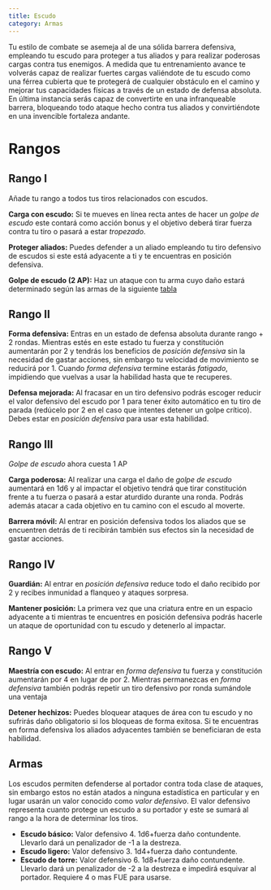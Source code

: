 ```yaml
---
title: Escudo
category: Armas
---
```


Tu estilo de combate se asemeja al de una sólida barrera defensiva, empleando tu escudo para proteger a tus aliados y para realizar poderosas cargas contra tus enemigos. A medida que tu entrenamiento avance te volverás capaz de realizar fuertes cargas valiéndote de tu escudo como una férrea cubierta que te protegerá de cualquier obstáculo en el camino y mejorar tus capacidades físicas a través de un estado de defensa absoluta. En última instancia serás capaz de convertirte en una infranqueable barrera, bloqueando todo ataque hecho contra tus aliados y convirtiéndote en una invencible fortaleza andante.

# Rangos

## Rango I

Añade tu rango a todos tus tiros relacionados con escudos.

**Carga con escudo:** Si te mueves en línea recta antes de hacer un *golpe de escudo* este contará como acción bonus y el objetivo deberá tirar fuerza contra tu tiro o pasará a estar *tropezado*.

**Proteger aliados:** Puedes defender a un aliado empleando tu tiro defensivo de escudos si este está adyacente a ti y te encuentras en posición defensiva.

**Golpe de escudo (2 AP):** Haz un ataque con tu arma cuyo daño estará determinado según las armas de la siguiente [tabla](https://raldamain.com/rules/Rangos/Armas/escudo.html#armas)

## Rango II

**Forma defensiva:** Entras en un estado de defensa absoluta durante rango + 2 rondas. Mientras estés en este estado tu fuerza y constitución aumentarán por 2 y tendrás los beneficios de *posición defensiva* sin la necesidad de gastar acciones, sin embargo tu velocidad de movimiento se reducirá por 1. Cuando *forma defensiva* termine estarás *fatigado*, impidiendo que vuelvas a usar la habilidad hasta que te recuperes.

**Defensa mejorada:** Al fracasar en un tiro defensivo podrás escoger reducir el valor defensivo del escudo por 1 para tener éxito automático en tu tiro de parada (redúcelo por 2 en el caso que intentes detener un golpe crítico). Debes estar en *posición defensiva* para usar esta habilidad.

## Rango III

*Golpe de escudo* ahora cuesta 1 AP

**Carga poderosa:** Al realizar una carga el daño de *golpe de escudo* aumentará en 1d6 y al impactar el objetivo tendrá que tirar constitución frente a tu fuerza o pasará a estar aturdido durante una ronda. Podrás además atacar a cada objetivo en tu camino con el escudo al moverte. 

**Barrera móvil:** Al entrar en posición defensiva todos los aliados que se encuentren detrás de ti recibirán también sus efectos sin la necesidad de gastar acciones.

## Rango IV

**Guardián:** Al entrar en *posición defensiva* reduce todo el daño recibido por 2 y recibes inmunidad a flanqueo y ataques sorpresa.

**Mantener posición:** La primera vez que una criatura entre en un espacio adyacente a ti mientras te encuentres en posición defensiva podrás hacerle un ataque de oportunidad con tu escudo y detenerlo al impactar.

## Rango V

**Maestría con escudo:** Al entrar en *forma defensiva* tu fuerza y constitución aumentarán por 4 en lugar de por 2. Mientras permanezcas en *forma defensiva* también podrás repetir un tiro defensivo por ronda sumándole una ventaja

**Detener hechizos:** Puedes bloquear ataques de área con tu escudo y no sufrirás daño obligatorio si los bloqueas de forma exitosa. Si te encuentras en forma defensiva los aliados adyacentes también se beneficiaran de esta habilidad.

## Armas

Los escudos permiten defenderse al portador contra toda clase de ataques, sin embargo estos no están atados a ninguna estadística en particular y en lugar usarán un valor conocido como *valor defensivo*. El valor defensivo representa cuanto protege un escudo a su portador y este se sumará al rango a la hora de determinar los tiros. 

- **Escudo básico:** Valor defensivo 4. 1d6+fuerza daño contundente. Llevarlo dará un penalizador de -1 a la destreza.
- **Escudo ligero:** Valor defensivo 3. 1d4+fuerza daño contundente. 
- **Escudo de torre:** Valor defensivo 6. 1d8+fuerza daño contundente. Llevarlo dará un penalizador de -2 a la destreza e impedirá esquivar al portador. Requiere 4 o mas FUE para usarse.
